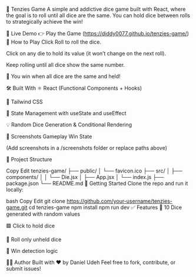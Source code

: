 🎲 Tenzies Game
A simple and addictive dice game built with React, where the goal is to roll until all dice are the same. You can hold dice between rolls to strategically achieve the win!


🔗 Live Demo
👉 Play the Game
(https://diddy0077.github.io/tenzies-game/)
🧩 How to Play
Click Roll to roll the dice.

Click on any die to hold its value (it won’t change on the next roll).

Keep rolling until all dice show the same number.

🎉 You win when all dice are the same and held!

🛠️ Built With
⚛️ React (Functional Components + Hooks)

🎨 Tailwind CSS

🔁 State Management with useState and useEffect

💡 Random Dice Generation & Conditional Rendering

📸 Screenshots
Gameplay	Win State

(Add screenshots in a /screenshots folder or replace paths above)

📂 Project Structure

Copy
Edit
tenzies-game/
├── public/
│   └── favicon.ico
├── src/
│   ├── components/
│   │   └── Die.jsx
│   ├── App.jsx
│   └── index.js
├── package.json
└── README.md
🚀 Getting Started
Clone the repo and run it locally:

bash
Copy
Edit
git clone https://github.com/your-username/tenzies-game.git
cd tenzies-game
npm install
npm run dev
✅ Features
🎲 10 Dice generated with random values

🟩 Click to hold dice

🔁 Roll only unheld dice

🧠 Win detection logic

🧑‍💻 Author
Built with ❤️ by Daniel Udeh
Feel free to fork, contribute, or submit issues!
